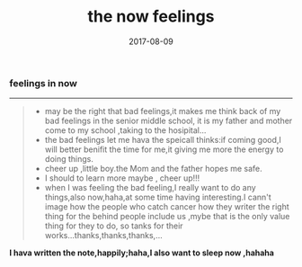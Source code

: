 ﻿---
layout: post
title: "the now feelings"
date: 2017-08-09
description: "bad feelings "
tag: feelings
---   


### feelings in now 

------

> * may be the right that bad feelings,it makes me think back of my bad feelings in the senior middle school, it is my father and mother come   to my school ,taking to the hosipital...
> * the bad feelings let me hava the speicall thinks:if coming good,I will better benifit the time for me,it giving me more the energy to 
doing things.
> * cheer up ,little boy.the Mom and the father hopes me safe.
> * I should to learn more maybe , cheer up!!!
> * when I was feeling the bad feeling,I really want to do any things,also now,haha,at some time having interesting.I cann't image how the people who catch cancer how they writer the right thing for the behind people include us ,mybe that is the only value thing for they to do,
so tanks for their  works...thanks,thanks,thanks,...


**I hava written  the note,happily;haha,I also want to sleep now ,hahaha**